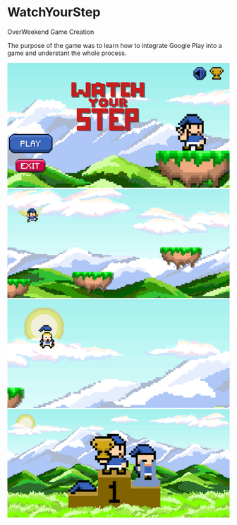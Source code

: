 # WatchYourStep
OverWeekend Game Creation

The purpose of the game was to learn how to integrate Google Play into a game and understant the whole process.

![](mainMenu.png)  ![](gameplay.png)  ![](death.png)  ![](stage.png)
